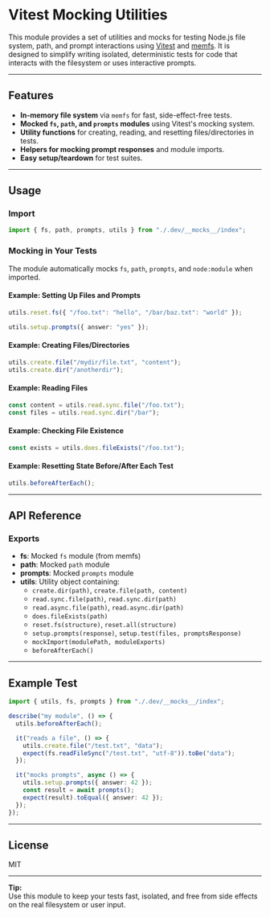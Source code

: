 # Vitest Mocking Utilities

This module provides a set of utilities and mocks for testing Node.js file
system, path, and prompt interactions using [Vitest](https://vitest.dev/) and
[memfs](https://github.com/streamich/memfs). It is designed to simplify writing
isolated, deterministic tests for code that interacts with the filesystem or
uses interactive prompts.

---

## Features

- **In-memory file system** via `memfs` for fast, side-effect-free tests.
- **Mocked `fs`, `path`, and `prompts` modules** using Vitest's mocking system.
- **Utility functions** for creating, reading, and resetting files/directories
  in tests.
- **Helpers for mocking prompt responses** and module imports.
- **Easy setup/teardown** for test suites.

---

## Usage

### Import

```ts
import { fs, path, prompts, utils } from "./.dev/__mocks__/index";
```

### Mocking in Your Tests

The module automatically mocks `fs`, `path`, `prompts`, and `node:module` when
imported.

#### Example: Setting Up Files and Prompts

```ts
utils.reset.fs({ "/foo.txt": "hello", "/bar/baz.txt": "world" });

utils.setup.prompts({ answer: "yes" });
```

#### Example: Creating Files/Directories

```ts
utils.create.file("/mydir/file.txt", "content");
utils.create.dir("/anotherdir");
```

#### Example: Reading Files

```ts
const content = utils.read.sync.file("/foo.txt");
const files = utils.read.sync.dir("/bar");
```

#### Example: Checking File Existence

```ts
const exists = utils.does.fileExists("/foo.txt");
```

#### Example: Resetting State Before/After Each Test

```ts
utils.beforeAfterEach();
```

---

## API Reference

### Exports

- **fs**: Mocked `fs` module (from memfs)
- **path**: Mocked `path` module
- **prompts**: Mocked `prompts` module
- **utils**: Utility object containing:
  - `create.dir(path)`, `create.file(path, content)`
  - `read.sync.file(path)`, `read.sync.dir(path)`
  - `read.async.file(path)`, `read.async.dir(path)`
  - `does.fileExists(path)`
  - `reset.fs(structure)`, `reset.all(structure)`
  - `setup.prompts(response)`, `setup.test(files, promptsResponse)`
  - `mockImport(modulePath, moduleExports)`
  - `beforeAfterEach()`

---

## Example Test

```ts
import { utils, fs, prompts } from "./.dev/__mocks__/index";

describe("my module", () => {
  utils.beforeAfterEach();

  it("reads a file", () => {
    utils.create.file("/test.txt", "data");
    expect(fs.readFileSync("/test.txt", "utf-8")).toBe("data");
  });

  it("mocks prompts", async () => {
    utils.setup.prompts({ answer: 42 });
    const result = await prompts();
    expect(result).toEqual({ answer: 42 });
  });
});
```

---

## License

MIT

---

**Tip:**  
Use this module to keep your tests fast, isolated, and free from side effects on
the real filesystem or user input.
